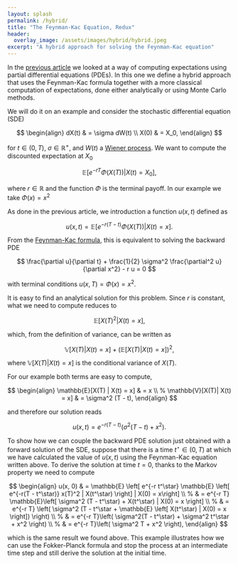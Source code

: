 ```yaml
---
layout: splash
permalink: /hybrid/
title: "The Feynman-Kac Equation, Redux"
header:
  overlay_image: /assets/images/hybrid/hybrid.jpeg
excerpt: "A hybrid approach for solving the Feynman-Kac equation"
---
```


In the [previous article](/feynman-kac) we looked at a way of computing expectations using partial differential equations (PDEs). In this one we define a hybrid approach that uses the Feynman-Kac formula together with a more classical computation of expectations, done either analytically or using Monte Carlo methods.

We will do it on an example and consider the stochastic differential equation (SDE)

$$
\begin{align}
dX(t) & = \sigma dW(t) \\
X(0) & = X_0,
\end{align}
$$

for $t \in (0, T)$, $\sigma \in \mathbb{R}^+$, and $W(t)$ a [Wiener process](https://en.wikipedia.org/wiki/Wiener_process). We want to compute the discounted expectation at $X_0$

$$
\mathbb{E}\left[ e^{-r T} \Phi(X(T)) | X(t) = X_0 \right],
$$

where $r \in \mathbb{R}$ and the function $\Phi$ is the terminal payoff. In our example we take $\Phi(x) = x^2$

As done in the previous article, we introduction a function $u(x, t)$ defined as

$$
u(x, t) = \mathbb{E}\left[ e^{-r(T - t)} \Phi(X(T)) | X(t) = x \right].
$$

From the [Feynman-Kac formula](https://en.wikipedia.org/wiki/Feynman%E2%80%93Kac_formula), this is equivalent to solving the backward PDE

$$
\frac{\partial u}{\partial t} + \frac{1}{2} \sigma^2 \frac{\partial^2 u}{\partial x^2} - r u = 0
$$

with terminal conditions $u(x, T) = \Phi(x) = x^2$.

It is easy to find an analytical solution for this problem. Since $r$ is constant, what we need to compute reduces to

$$
\mathbb{E} \left[ X(T)^2 | X(t) = x \right],
$$

which, from the definition of variance, can be written as

$$
\mathbb{V}[X(T)| X(t) = x] + \left(\mathbb{E}[X(T) | X(t) = x]\right)^2,
$$

where $\mathbb{V}[X(T) | X(t) = x]$ is the conditional variance of $X(T)$.

For our example both terms are easy to compute,

$$
\begin{align}
\mathbb{E}[X(T) | X(t) = x] & = x \\
%
\mathbb{V}[X(T)| X(t) = x] & = \sigma^2 (T - t),
\end{align}
$$

and therefore our solution reads

$$
u(x, t) = e^{-r(T - t)} \left( \sigma^2 (T - t) + x^2 \right).
$$

To show how we can couple the backward PDE solution just obtained with a forward solution of the SDE, suppose that there is a time $t^\star \in (0, T)$ at which we have calculated the value of $u(x, t)$ using the Feynman-Kac equation written above. To derive the solution at time $t=0$, thanks to the Markov property we need to compute

$$
\begin{align}
u(x, 0) & = \mathbb{E} \left[
e^{-r t^\star} \mathbb{E} \left[ e^{-r(T - t^\star)} x(T)^2 | X(t^\star) \right]
| X(0) = x\right] \\
%
& = e^{-r T} \mathbb{E}\left[ \sigma^2 (T - t^\star) + X(t^\star) | X(0) = x \right] \\
%
& = e^{-r T} \left( \sigma^2 (T - t^\star + \mathbb{E} \left[ X(t^\star) | X(0) = x \right]) \right) \\
%
& = e^{-r T}\left( \sigma^2(T - t^\star) + \sigma^2 t^\star + x^2 \right) \\
%
& = e^{-r T}\left( \sigma^2 T + x^2 \right),
\end{align}
$$

which is the same result we found above. This example illustrates how we can use the Fokker-Planck formula and stop the process at an intermediate time step and still derive the solution at the initial time.

